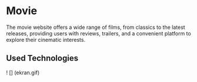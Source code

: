 <h1> Movie </h1>

The movie website offers a wide range of films, from classics to the latest releases, providing users with reviews, trailers, and a convenient platform to explore their cinematic interests.
<h2> Used Technologies </h2>

! [] (ekran.gif)